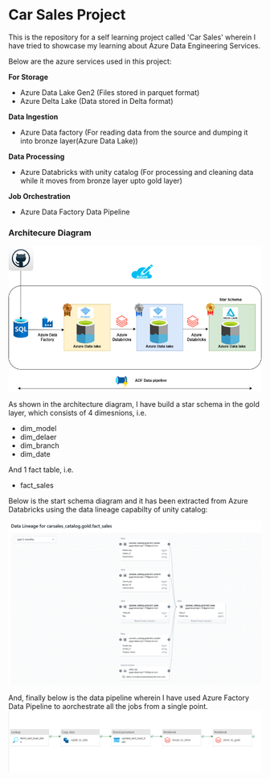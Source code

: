# Car Sales Project
This is the repository for a self learning project called 'Car Sales' wherein I have tried to showcase my learning about Azure Data Engineering Services.

Below are the azure services used in this project:

**For Storage**
- Azure Data Lake Gen2 (Files stored in parquet format)
- Azure Delta Lake (Data stored in Delta format)

**Data Ingestion**
- Azure Data factory (For reading data from the source and dumping it into bronze layer(Azure Data Lake))

**Data Processing**
- Azure Databricks with unity catalog (For processing and cleaning data while it moves from bronze layer upto gold layer)

**Job Orchestration**
- Azure Data Factory Data Pipeline


### Architecure Diagram

![Architecture](./carsales_lakehouse.png)

As shown in the architecture diagram, I have build a star schema in the gold layer, which consists of 4 dimesnions, i.e.
- dim_model
- dim_delaer
- dim_branch
- dim_date

 And 1 fact table, i.e.
 - fact_sales

 Below is the start schema diagram and it has been extracted from Azure Databricks using the data lineage capabilty of unity catalog:

 ![star_schema](./start_schema.png)

 And, finally below is the data pipeline wherein I have used Azure Factory Data Pipeline to aorchestrate all the jobs from a single point.
 ![data_pipeline](./data_pipeline.png)



